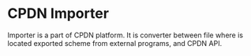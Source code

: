 # CPDN Importer
Importer is a part of CPDN platform. It is converter between file where is located exported scheme from external programs, and CPDN API.